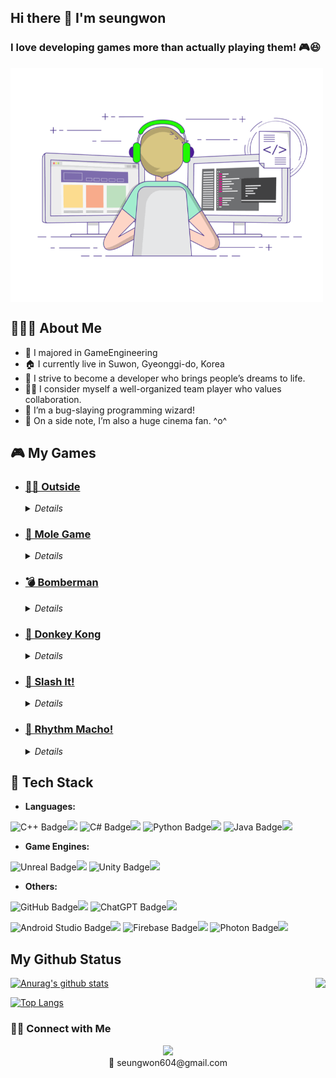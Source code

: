 <h2> Hi there 👋 I'm seungwon </h2>

<h3> I love developing games more than actually playing them! 🎮😆 </h3>

<img align="center" alt="GIF" src="https://raw.githubusercontent.com/devSouvik/devSouvik/master/gif3.gif" width="500"/>

## 👨🏻‍💻 About Me 

- 🥇 I majored in GameEngineering
- 🏠 I currently live in Suwon, Gyeonggi-do, Korea
- 🚀 I strive to become a developer who brings people’s dreams to life.
- 🧑‍💻 I consider myself a well-organized team player who values collaboration.
- 🐛 I’m a bug-slaying programming wizard!
- 🎥 On a side note, I’m also a huge cinema fan. ^o^ 

## 🎮 My Games

  * ### [🧟‍♂️ Outside](https://github.com/SeungWon-git/Outside/blob/main/JungSeungWon/README.md)
    <details>
     <summary><i>Details</i></summary>
 
     * This is a CO-OP multiplay zombie survivor game.
     * Developed with <b>Unreal Engine 5</b>.
     * A team project with three members: two client developers (including me) and one server developer.
       * My main contribution was developing <i><b>zombie AI based on a custom Behavior Tree model</b></i>.
     * Our game's key features are <i>'procedural slice system, resurrection by reassembling parts, zombie AI using a Behavior Tree model, and an IOCP server'</i>.  
    All of these were implemented entirely by us without any third-party tools.
     * Gameplay Showcase Link: <a href="https://www.youtube.com/watch?v=11JJCJvbKck">▶️ Outside Gameplay Demo</a>
    </details>


  * ### [🔨 Mole Game](https://github.com/SeungWon-git/Mole-Game/blob/main/README.md)
    <details>
     <summary><i>Details</i></summary>
 
       * This is an online arcade game inspired by the classic mole game.
       * Developed with **Unity Engine**.
       * Networking implemented using **Photon PUN 2 (Photon Unity Networking)**, and **Google Firebase** was used for database management.
       * It’s a competitive score-race game where *moles appear in random patterns*. Final scores are recorded on a global ranking leaderboard.
    </details>


  * ### [💣 Bomberman](https://github.com/SeungWon-git/Bomberman_project/blob/main/README.md)
    <details>
     <summary><i>Details</i></summary>
    
       * This is also an online multiplayer arcade game inspired by the classic game 'Bomberman'.
       * Developed using C++ WinAPI with **TCP socket programming** for networking.
       * I focused on synchronizing the remote players, bomb explosions, block destruction, and item spawning.
    </details>

    
  * ### [🦍 Donkey Kong](https://github.com/SeungWon-git/Window-Programming/blob/main/README.md)
    <details>
     <summary><i>Details</i></summary>

       * It’s my recreation of the old classic 'Donkey Kong'.
       * **Solely developed** using C++ WinAPI.
       * It features 5 stages with various new obstacles, as well as *special intro and ending scenes*.
    </details>


  * ### [🔪 Slash It!](https://github.com/SeungWon-git/Smart_Phone_Game_Programing_class/blob/main/README.md)
    <details>
     <summary><i>Details</i></summary>

       * This is a mobile game inspired by the famous game 'Fruit Ninja'.
       * Developed with **Android Studio**, where I learned about Java.
       * It includes 5 stages with randomly generated slimes, and you earn more points by slicing them into smaller pieces. The game also features some catchy sounds.
    </details>


  * ### [🎵 Rhythm Macho!](https://github.com/SeungWon-git/2DGP_git/blob/master/README.md)
    <details>
     <summary><i>Details</i></summary>

       * It's a *parody* rhythm game which is inspired by YouTube contents '가짜사나이'.
       * I developed the game with **Python**, and all the image resources were *hand-made* by me.
    </details>


## 💫 Tech Stack
- **Languages:**

![C++ Badge](https://img.shields.io/badge/C++_:-5294E2?style=for-the-badge&logo=cplusplus&logoColor=white)<img src="https://img.shields.io/badge/Advanced-5294E2?style=for-the-badge">
![C# Badge](https://custom-icon-badges.demolab.com/badge/C%23_:-F7DF1E?style=for-the-badge&logo=csharp&logoColor=black)<img src="https://img.shields.io/badge/Advanced-F7DF1E?style=for-the-badge">
![Python Badge](https://img.shields.io/badge/Python_:-3776AB?style=for-the-badge&logo=python&logoColor=white)<img src="https://img.shields.io/badge/Intermediate-3776AB?style=for-the-badge">
![Java Badge](https://custom-icon-badges.demolab.com/badge/Java_:-007396?style=for-the-badge&logo=java&logoColor=white)<img src="https://img.shields.io/badge/Beginner-007396?style=for-the-badge">

- **Game Engines:**
  
![Unreal Badge](https://img.shields.io/badge/Unreal_:-0E1128?style=for-the-badge&logo=unrealengine&logoColor=white)<img src="https://img.shields.io/badge/Advanced-0E1128?style=for-the-badge">
![Unity Badge](https://img.shields.io/badge/Unity_:-FFFFFF?style=for-the-badge&logo=unity&logoColor=black)<img src="https://img.shields.io/badge/Advanced-FFFFFF?style=for-the-badge">
 
- **Others:** 

![GitHub Badge](https://img.shields.io/badge/GitHub_:-%23121011.svg?style=for-the-badge&logo=github&logoColor=white)<img src="https://img.shields.io/badge/Proficient-black?style=for-the-badge">
![ChatGPT Badge](https://img.shields.io/badge/chatGPT_:-74aa9c?style=for-the-badge&logo=openai&logoColor=white)<img src="https://img.shields.io/badge/Proficient-74aa9c?style=for-the-badge">

![Android Studio Badge](https://img.shields.io/badge/Android_Studio_:-3DDC84?style=for-the-badge&logo=androidstudio&logoColor=white)<img src="https://img.shields.io/badge/Experienced-3DDC84?style=for-the-badge">
![Firebase Badge](https://img.shields.io/badge/Firebase_:-DD2C00?style=for-the-badge&logo=firebase&logoColor=white)<img src="https://img.shields.io/badge/Experienced-DD2C00?style=for-the-badge">
![Photon Badge](https://img.shields.io/badge/Photon_:-004480?style=for-the-badge&logo=photon&logoColor=white)<img src="https://img.shields.io/badge/Experienced-004480?style=for-the-badge">


## My Github Status

<img align='right' src="http://mazassumnida.wtf/api/v2/generate_badge?boj=monkeyman604">

[![Anurag's github stats](https://github-readme-stats.vercel.app/api?username=SeungWon-git&show_icons=true&theme=tokyonight)](https://github.com/anuraghazra/github-readme-stats)

[![Top Langs](https://github-readme-stats.vercel.app/api/top-langs/?username=SeungWon-git&layout=compact)](https://github.com/anuraghazra/github-readme-stats)

<h3> 🤝🏻 Connect with Me </h3>

<p align="center">
  <a href="mailto:seungwon604@gmail.com" target="_blank" rel="noopener noreferrer">
    <img src="https://img.icons8.com/plasticine/100/000000/gmail.png" width="50" />
  </a>
  <br/>
  📧 seungwon604@gmail.com
</p>


